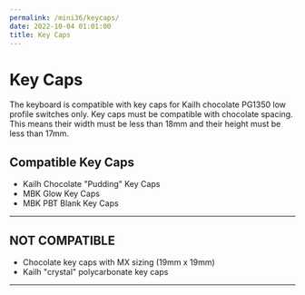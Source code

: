 ```yaml
---
permalink: /mini36/keycaps/
date: 2022-10-04 01:01:00
title: Key Caps
---
```

# Key Caps
The keyboard is compatible with key caps for Kailh chocolate PG1350 low profile switches only. Key caps must be compatible with chocolate spacing. This means their width must be less than 18mm and their height must be less than 17mm.

## Compatible Key Caps
* Kailh Chocolate "Pudding" Key Caps
* MBK Glow Key Caps
* MBK PBT Blank Key Caps
---
## NOT COMPATIBLE
* Chocolate key caps with MX sizing (19mm x 19mm)
* Kailh "crystal" polycarbonate key caps
---